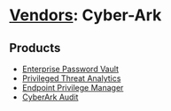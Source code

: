 # [Vendors](README.md): Cyber-Ark

## Products

- [Enterprise Password Vault](../products/36f5ca33-0c1e-4223-8215-977ea04425ba.md)
- [Privileged Threat Analytics](../products/ad0b4e63-0423-4166-91f1-7adf39896f05.md)
- [Endpoint Privilege Manager](../products/96d1bd4a-9285-439e-b81c-1a32f7688dac.md)
- [CyberArk Audit](../products/54f01856-e973-4d7b-a3eb-95cc08ff44f5.md)
